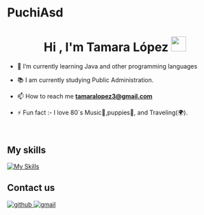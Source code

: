 # PuchiAsd
<h1 align="center"><b>Hi , I'm Tamara López </b><img src="https://media.giphy.com/media/hvRJCLFzcasrR4ia7z/giphy.gif" width="35"></h1>

- 🌱 I’m currently learning Java and other programming languages
  
- 📚 I am currently studying Public Administration. 

- 📫 How to reach me **tamaralopez3@gmail.com**

- ⚡ Fun fact :- I love 80´s Music🎵,puppies🥰, and Traveling(🌍).

<br>

<h2>My skills</h2>

[![My Skills](https://skillicons.dev/icons?i=js,html,css,bootstrap,java,spring,mysql,git,postman)](https://skillicons.dev)







## Contact us
<a href="https://github.com/PuchiAsd" target="_blank">
<img src=https://img.shields.io/badge/github-%2300acee.svg?color=181717&style=for-the-badge&logo=github&logoColor=white alt=github style="margin-bottom: 5px;" />

<a href="mailto:tamaralopez3@gmail.com" target="_blank">
<img src=https://img.shields.io/badge/gmail-%2300acee.svg?color=EA4335&style=for-the-badge&logo=gmail&logoColor=white alt=gmail style="margin-bottom: 5px;" />

